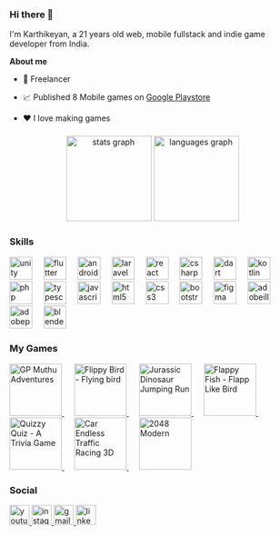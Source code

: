 ### Hi there 👋

I'm Karthikeyan, a 21 years old web, mobile fullstack and indie game developer from India.

**About me**

- 💼 Freelancer

- 📈 Published 8 Mobile games on [Google Playstore](https://play.google.com/store/apps/dev?id=4786765169926046450&hl)

- ❤️ I love making games

###

<div align="center">
  <img src="https://github-readme-stats.vercel.app/api?username=karthikeyan9952&hide_title=false&hide_rank=false&show_icons=true&include_all_commits=true&count_private=true&disable_animations=false&theme=dracula&locale=en&hide_border=false" height="150" alt="stats graph"  />
  <img src="https://github-readme-stats.vercel.app/api/top-langs?username=karthikeyan9952&locale=en&hide_title=false&layout=compact&card_width=320&langs_count=5&theme=dracula&hide_border=false" height="150" alt="languages graph"  />
</div>

### Skills

<div align="left">
  <img src="https://cdn.simpleicons.org/unity/FFFFFF" height="40" alt="unity logo"  />
  <img width="12" />
  <img src="https://cdn.jsdelivr.net/gh/devicons/devicon/icons/flutter/flutter-original.svg" height="40" alt="flutter logo"  />
  <img width="12" />
  <img src="https://cdn.jsdelivr.net/gh/devicons/devicon/icons/androidstudio/androidstudio-original.svg" height="40" alt="androidstudio logo"  />
  <img width="12" />
  <img src="https://cdn.simpleicons.org/laravel/FF2D20" height="40" alt="laravel logo"  />
  <img width="12" />
  <img src="https://cdn.simpleicons.org/react/61DAFB" height="40" alt="react logo"  />
  <img width="12" />
  <img src="https://cdn.jsdelivr.net/gh/devicons/devicon/icons/csharp/csharp-original.svg" height="40" alt="csharp logo"  />
  <img width="12" />
  <img src="https://cdn.jsdelivr.net/gh/devicons/devicon/icons/dart/dart-original.svg" height="40" alt="dart logo"  />
  <img width="12" />
  <img src="https://cdn.jsdelivr.net/gh/devicons/devicon/icons/kotlin/kotlin-original.svg" height="40" alt="kotlin logo"  />
  <img width="12" />
  <img src="https://cdn.simpleicons.org/php/777BB4" height="40" alt="php logo"  />
  <img width="12" />
  <img src="https://cdn.jsdelivr.net/gh/devicons/devicon/icons/typescript/typescript-original.svg" height="40" alt="typescript logo"  />
  <img width="12" />
  <img src="https://cdn.jsdelivr.net/gh/devicons/devicon/icons/javascript/javascript-original.svg" height="40" alt="javascript logo"  />
  <img width="12" />
  <img src="https://cdn.jsdelivr.net/gh/devicons/devicon/icons/html5/html5-original.svg" height="40" alt="html5 logo"  />
  <img width="12" />
  <img src="https://cdn.jsdelivr.net/gh/devicons/devicon/icons/css3/css3-original.svg" height="40" alt="css3 logo"  />
  <img width="12" />
  <img src="https://cdn.jsdelivr.net/gh/devicons/devicon/icons/bootstrap/bootstrap-original.svg" height="40" alt="bootstrap logo"  />
  <img width="12" />
  <img src="https://skillicons.dev/icons?i=figma" height="40" alt="figma logo"  />
  <img width="12" />
  <img src="https://skillicons.dev/icons?i=ai" height="40" alt="adobeillustrator logo"  />
  <img width="12" />
  <img src="https://skillicons.dev/icons?i=ps" height="40" alt="adobephotoshop logo"  />
  <img width="12" />
  <img src="https://skillicons.dev/icons?i=blender" height="40" alt="blender logo"  />
</div>

### My Games

 <a href="https://play.google.com/store/apps/details?id=com.KCCreations.Gpadeventue">
  <img alt="GP Muthu Adventures" width="92px" src="https://play-lh.googleusercontent.com/DOaoPc7MbiFiOyHedoV8do_8Ahxlw5-BnmwKpdLfydcxKte4yj69gbby2WXze8nRCA4=s256" />
  </a>
&emsp;
 <a href="https://play.google.com/store/apps/details?id=com.KCCreations.FlippyBird">
  <img alt="Flippy Bird - Flying bird" width="92px" src="https://play-lh.googleusercontent.com/xZkyQ8pWQMjESgZhtyURDl6dn0a2OVdpNhN0bgAC2jB8Lw-m90-hCJAgAm1whLm0OA=s256" />
  </a>
&emsp;
 <a href="https://play.google.com/store/apps/details?id=com.KCCreations.DinoJumpingRun">
  <img alt="Jurassic Dinosaur Jumping Run" width="92px" src="https://play-lh.googleusercontent.com/_kl52RjD4KNJeVioAMRU1FdM6iuJ2JnmgEEMdZkfmcyipfOMTauRo4198e2YZu92cBY=s256" />
  </a>
&emsp;
 <a href="https://play.google.com/store/apps/details?id=com.KCCreations.FlappyFish">
  <img alt="Flappy Fish - Flapp Like Bird" width="92px" src="https://play-lh.googleusercontent.com/bhsIhJ44FEggqSnvoYD6paebp226RPJraPitUcT8OQYBtRibZnL3HuURMI0mS9CIng=w240-h480" />
  </a>
&emsp;
 <a href="https://play.google.com/store/apps/details?id=com.KcCreations.QuizzyQuiz">
  <img alt="Quizzy Quiz - A Trivia Game" width="92px" src="https://play-lh.googleusercontent.com/okR77wdxQ2Si2myit9pY8yMlf6_hVlKqn5Jg9Q1fvYW2pVm6cL2dklpNNTyJtVPahIE=w240-h480" />
  </a>
&emsp;
 <a href="https://play.google.com/store/apps/details?id=com.KCCreations.CarEndlessRacing3D">
  <img alt="Car Endless Traffic Racing 3D" width="92px" src="https://play-lh.googleusercontent.com/nyieHBZtf4VzbmQ4pyieW_nP_owdqbMla_lM0zWhVNT2PMeFabVKMmengFNyfYEh5T8j=w240-h480" />
  </a>
&emsp;
 <a href="https://play.google.com/store/apps/details?id=com.KCCreations.Modern2048">
  <img alt="2048 Modern" width="92px" src="https://play-lh.googleusercontent.com/BrgCnZDbKsEFa2gFPp-7tfYYoXHDNuGUC5eUgOtO3_kH4RQ50KwHk9Zy8awnEHE4eaI=w240-h480" />
  </a>

### Social

<div align="left">
  <a href="https://www.youtube.com/@kccreations7568/" target="_blank">
    <img src="https://img.shields.io/static/v1?message=Youtube&logo=youtube&label=&color=FF0000&logoColor=white&labelColor=&style=for-the-badge" height="35" alt="youtube logo"  />
  </a>
  <a href="https://www.instagram.com/kc.creations.official" target="_blank">
    <img src="https://img.shields.io/static/v1?message=Instagram&logo=instagram&label=&color=E4405F&logoColor=white&labelColor=&style=for-the-badge" height="35" alt="instagram logo"  />
  </a>
  <a href="mailto:contactkccreation@gmail.com" target="_blank">
    <img src="https://img.shields.io/static/v1?message=Gmail&logo=gmail&label=&color=D14836&logoColor=white&labelColor=&style=for-the-badge" height="35" alt="gmail logo"  />
  </a>
  <a href="https://www.linkedin.com/in/karthikeyan-g-293157229" target="_blank">
    <img src="https://img.shields.io/static/v1?message=LinkedIn&logo=linkedin&label=&color=0077B5&logoColor=white&labelColor=&style=for-the-badge" height="35" alt="linkedin logo"  />
  </a>
</div>
